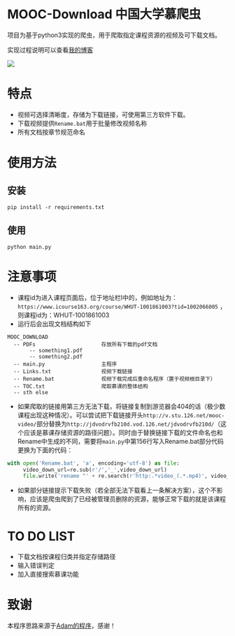 # MOOC-Download 中国大学慕爬虫
项目为基于python3实现的爬虫，用于爬取指定课程资源的视频及可下载文档。


实现过程说明可以查看[我的博客](https://cyrusrenty.github.io//2018/12/03/moocspider/)

![](https://i.imgur.com/kpmVsqf.jpg)

# 特点
* 视频可选择清晰度，存储为下载链接，可使用第三方软件下载。
* 下载视频提供`Rename.bat`用于批量修改视频名称
* 所有文档按章节规范命名

# 使用方法
## 安装
```
pip install -r requirements.txt
```

## 使用
```
python main.py
```

# 注意事项
* 课程id为进入课程页面后，位于地址栏l中的，例如地址为：`https://www.icourse163.org/course/WHUT-1001861003?tid=1002066005` ，则课程id为：WHUT-1001861003
* 运行后会出现文档结构如下
```
MOOC_DOWNLOAD
  -- PDFs                     存放所有下载的pdf文档
       -- something1.pdf
       -- something2.pdf
  -- main.py                  主程序
  -- Links.txt                视频下载链接
  -- Rename.bat               视频下载完成后重命名程序（置于视频根目录下）
  -- TOC.txt                  爬取慕课的整体结构
  -- sth else
 ```
* 如果爬取的链接用第三方无法下载，将链接复制到游览器会404的话（极少数课程出现这种情况）。可以尝试把下载链接开头`http://v.stu.126.net/mooc-video/`部分替换为`http://jdvodrvfb210d.vod.126.net/jdvodrvfb210d/`（这个应该是慕课存储资源的路径问题）。同时由于替换链接下载的文件命名也和Rename中生成的不同，需要将`main.py`中第156行写入Rename.bat部分代码更换为下面的代码：
```python
with open('Rename.bat', 'a', encoding='utf-8') as file:
     video_down_url=re.sub(r'/','_',video_down_url)
     file.write('rename "' + re.search(r'http:.*video_(.*.mp4)', video_down_url).group(1) + '" "' + name +'.mp4"' + '\n')
```
* 如果部分链接提示下载失败（若全部无法下载看上一条解决方案），这个不影响，应该是爬虫爬到了已经被管理员删除的资源，能够正常下载的就是该课程所有的资源。


# TO DO LIST
* 下载文档按课程归类并指定存储路径
* 输入错误判定
* 加入直接搜索慕课功能

# 致谢
本程序思路来源于[Adam的程序](https://github.com/Dayunxi/getMOOCmedia)，感谢！